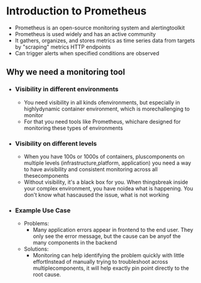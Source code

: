 # Introduction to Prometheus

* Prometheus is an open-source monitoring system and alertingtoolkit
* Prometheus is used widely and has an active community
* It gathers, organizes, and stores metrics as time series data from targets by "scraping" metrics HTTP endpoints
* Can trigger alerts when specified conditions are observed

## Why we need a monitoring tool 

* ### Visibility in different environments
  * You need visibility in all kinds ofenvironments, but especially in highlydynamic container environment, which is morechallenging to monitor
  * For that you need tools like Prometheus, whichare designed for monitoring these types of environments
* ### Visibility on different levels
  * When you have 100s or 1000s of containers, pluscomponents on multiple levels (infrastructure,platform, application) you need a way to have avisibility and consistent monitoring across all thesecomponents
  * Without visibility, it's a black box for you. When thingsbreak inside your complex environment, you have noidea what is happening. You don't know what hascaused the issue, what is not working

* ### Example Use Case
   * Problems:
      * Many application errors appear in frontend to the end user. They only see the error message, but the cause can be anyof the many components in the backend
   * Solutions:
      * Monitoring can help identifying the problem quickly with little effortInstead of manually trying to troubleshoot across multiplecomponents, it will help exactly pin point directly to the root cause.
